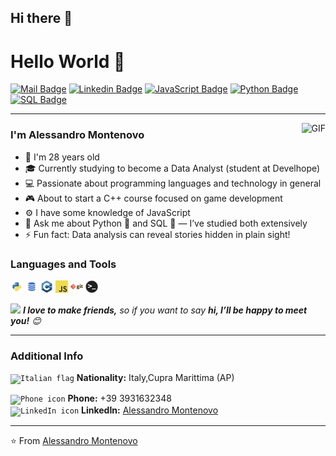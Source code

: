 ## Hi there 👋
# Hello World 👋
[![Mail Badge](https://img.shields.io/badge/-alemo.1996.am%40gmail.com-c14438?style=flat-square&logo=Gmail&logoColor=white&link=mailto:alemo.1996.am@gmail.com)](mailto:alemo.1996.am@gmail.com)
[![Linkedin Badge](https://img.shields.io/badge/-Alessandro%20Montenovo-blue?style=flat-square&logo=Linkedin&logoColor=white&link=https://www.linkedin.com)](https://www.linkedin.com)
[![JavaScript Badge](https://img.shields.io/badge/JavaScript-F7DF1E?style=flat-square&logo=javascript&logoColor=black)](#)
[![Python Badge](https://img.shields.io/badge/Python-3776AB?style=flat-square&logo=python&logoColor=white)](#)
[![SQL Badge](https://img.shields.io/badge/SQL-4479A1?style=flat-square&logo=postgresql&logoColor=white)](#)

---
<img align="right" alt="GIF" src="https://raw.githubusercontent.com/haoruilee/haoruilee/master/pic/pusheencode.gif" />

### I'm Alessandro Montenovo

- 🎂 I'm 28 years old  
- 🎓 Currently studying to become a Data Analyst (student at Develhope)  
- 💻 Passionate about programming languages and technology in general  
- 🎮 About to start a C++ course focused on game development  
- ⚙️ I have some knowledge of JavaScript  
- 💬 Ask me about Python 🐍 and SQL 🐬 — I’ve studied both extensively  
- ⚡ Fun fact: Data analysis can reveal stories hidden in plain sight!  

### Languages and Tools

<code><img height="20" src="https://raw.githubusercontent.com/github/explore/80688e429a7d4ef2fca1e82350fe8e3517d3494d/topics/python/python.png"></code>
<code><img height="20" src="https://raw.githubusercontent.com/github/explore/285d19f261b6d4694af29a38f8cc168cb1cef777/topics/sql/sql.png"></code>
<code><img height="20" src="https://raw.githubusercontent.com/github/explore/80688e429a7d4ef2fca1e82350fe8e3517d3494d/topics/cpp/cpp.png"></code>
<code><img height="20" src="https://raw.githubusercontent.com/github/explore/379d49236d826364be968345e0a85b34d0584eda/topics/javascript/javascript.png"></code>
<code><img height="20" src="https://raw.githubusercontent.com/github/explore/80688e429a7d4ef2fca1e82350fe8e3517d3494d/topics/git/git.png"></code>
<code><img height="20" src="https://raw.githubusercontent.com/github/explore/80688e429a7d4ef2fca1e82350fe8e3517d3494d/topics/terminal/terminal.png"></code>

<img src="https://media.giphy.com/media/LnQjpWaON8nhr21vNW/giphy.gif" width="60">  
<em><b>I love to make friends,</b> so if you want to say <b>hi, I’ll be happy to meet you!</b> 😊</em>

---

### Additional Info

<code><img height="20" src="https://cdn-icons-png.flaticon.com/512/317/317212.png" alt="Italian flag"/></code> **Nationality:** Italy,Cupra Marittima (AP)

<code><img height="20" src="https://cdn-icons-png.flaticon.com/512/5978/5978265.png" alt="Phone icon"/></code> **Phone:** +39 3931632348  
<code><img height="20" src="https://cdn-icons-png.flaticon.com/512/3536/3536505.png" alt="LinkedIn icon"/></code> **LinkedIn:** [Alessandro Montenovo]([https://www.linkedin.com](https://www.linkedin.com/in/alessandro-montenovo-a19b2a296/))

---

⭐️ From [Alessandro Montenovo](#)

